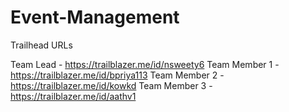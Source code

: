 # Event-Management

Trailhead URLs

Team Lead - https://trailblazer.me/id/nsweety6
Team Member 1 - https://trailblazer.me/id/bpriya113
Team Member 2 - https://trailblazer.me/id/kowkd
Team Member 3 - https://trailblazer.me/id/aathv1

